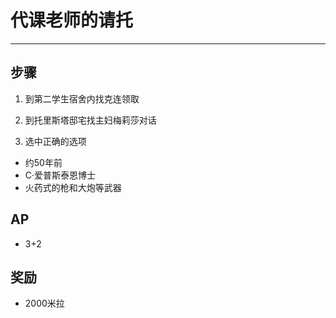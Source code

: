 # 代课老师的请托

---

## 步骤

1. 到第二学生宿舍内找克连领取

2. 到托里斯塔邸宅找主妇梅莉莎对话

3. 选中正确的选项

- 约50年前
- C·爱普斯泰恩博士
- 火药式的枪和大炮等武器

## AP

- 3+2

## 奖励

- 2000米拉